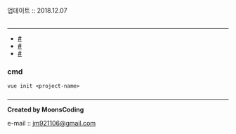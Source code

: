 <div class="pull-right"> 업데이트 :: 2018.12.07 </div><br>

---

<!-- @import "[TOC]" {cmd="toc" depthFrom=1 depthTo=6 orderedList=false} -->

<!-- code_chunk_output -->

-	[\#](#)
-	[\#](#-1)
-	[\#](#-2)

<!-- /code_chunk_output -->

### cmd

```
vue init <project-name>
```

###

###

---

**Created by MoonsCoding**

e-mail :: jm921106@gmail.com
